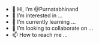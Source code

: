 - 👋 Hi, I’m @Purnatabhinand
- 👀 I’m interested in ...
- 🌱 I’m currently learning ...
- 💞️ I’m looking to collaborate on ...
- 📫 How to reach me ...

<!---
Purnatabhinand/Purnatabhinand is a ✨ special ✨ repository because its `README.md` (this file) appears on your GitHub profile.
You can click the Preview link to take a look at your changes.
--->
